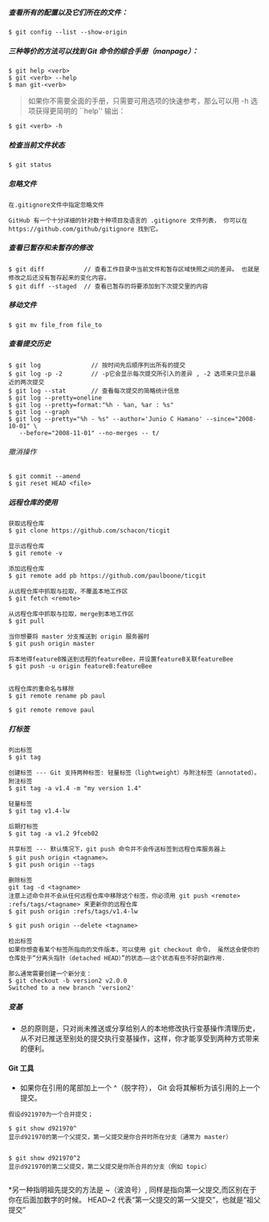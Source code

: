 
##### 查看所有的配置以及它们所在的文件：
~~~
$ git config --list --show-origin
~~~
 

##### 三种等价的方法可以找到 Git 命令的综合手册（manpage）：
~~~
$ git help <verb>
$ git <verb> --help
$ man git-<verb>
~~~
>如果你不需要全面的手册，只需要可用选项的快速参考，那么可以用 -h 选项获得更简明的 ``help'' 输出：
~~~
$ git <verb> -h
~~~


##### 检查当前文件状态
~~~
$ git status
~~~

##### 忽略文件
~~~
在.gitignore文件中指定忽略文件

GitHub 有一个十分详细的针对数十种项目及语言的 .gitignore 文件列表， 你可以在 https://github.com/github/gitignore 找到它。
~~~

##### 查看已暂存和未暂存的修改
~~~
$ git diff           // 查看工作目录中当前文件和暂存区域快照之间的差异。 也就是修改之后还没有暂存起来的变化内容。
$ git diff --staged  // 查看已暂存的将要添加到下次提交里的内容
~~~

##### 移动文件
~~~
$ git mv file_from file_to
~~~

##### 查看提交历史
~~~
$ git log              // 按时间先后顺序列出所有的提交
$ git log -p -2        // -p它会显示每次提交所引入的差异 , -2 选项来只显示最近的两次提交
$ git log --stat       // 查看每次提交的简略统计信息
$ git log --pretty=oneline
$ git log --pretty=format:"%h - %an, %ar : %s"
$ git log --graph
$ git log --pretty="%h - %s" --author='Junio C Hamano' --since="2008-10-01" \
   --before="2008-11-01" --no-merges -- t/
~~~

###### 撤消操作
~~~
$ git commit --amend
$ git reset HEAD <file>
~~~

##### 远程仓库的使用
~~~
获取远程仓库
$ git clone https://github.com/schacon/ticgit

显示远程仓库
$ git remote -v

添加远程仓库
$ git remote add pb https://github.com/paulboone/ticgit

从远程仓库中抓取与拉取，不覆盖本地工作区
$ git fetch <remote>

从远程仓库中抓取与拉取，merge到本地工作区
$ git pull

当你想要将 master 分支推送到 origin 服务器时
$ git push origin master

将本地得featureB推送到远程的featureBee，并设置featureB关联featureBee
$ git push -u origin featureB:featureBee


远程仓库的重命名与移除
$ git remote rename pb paul

$ git remote remove paul
~~~

##### 打标签
~~~
列出标签
$ git tag

创建标签 --- Git 支持两种标签: 轻量标签（lightweight）与附注标签（annotated）。
附注标签
$ git tag -a v1.4 -m "my version 1.4"

轻量标签
$ git tag v1.4-lw

后期打标签
$ git tag -a v1.2 9fceb02

共享标签 --- 默认情况下，git push 命令并不会传送标签到远程仓库服务器上
$ git push origin <tagname>。
$ git push origin --tags

删除标签
git tag -d <tagname>
注意上述命令并不会从任何远程仓库中移除这个标签，你必须用 git push <remote> :refs/tags/<tagname> 来更新你的远程仓库
$ git push origin :refs/tags/v1.4-lw

$ git push origin --delete <tagname>

检出标签
如果你想查看某个标签所指向的文件版本，可以使用 git checkout 命令， 虽然这会使你的仓库处于“分离头指针（detached HEAD）”的状态——这个状态有些不好的副作用.

那么通常需要创建一个新分支：
$ git checkout -b version2 v2.0.0
Switched to a new branch 'version2'
~~~

##### 变基
* 总的原则是，只对尚未推送或分享给别人的本地修改执行变基操作清理历史， 从不对已推送至别处的提交执行变基操作，这样，你才能享受到两种方式带来的便利。



#### Git 工具
* 如果你在引用的尾部加上一个 ^（脱字符）， Git 会将其解析为该引用的上一个提交。
~~~
假设d921970为一个合并提交；

$ git show d921970^   
显示d921970的第一个父提交，第一父提交是你合并时所在分支（通常为 master）


$ git show d921970^2
显示d921970的第二父提交，第二父提交是你所合并的分支（例如 topic）


~~~
*另一种指明祖先提交的方法是 ~（波浪号）, 同样是指向第一父提交,而区别在于你在后面加数字的时候。 HEAD~2 代表“第一父提交的第一父提交”，也就是“祖父提交”
